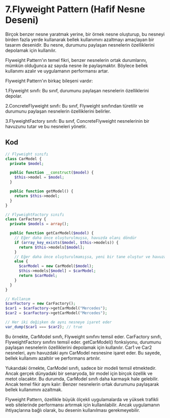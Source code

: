 # 7.Flyweight Pattern (Hafif Nesne Deseni)

Birçok benzer nesne yaratmak yerine, bir örnek nesne oluşturup, bu nesneyi birden fazla yerde kullanarak bellek kullanımını azaltmayı amaçlayan bir tasarım desenidir. Bu nesne, durumunu paylaşan nesnelerin özelliklerini depolamak için kullanılır.

Flyweight Pattern'ın temel fikri, benzer nesnelerin ortak durumlarını, mümkün olduğunca az sayıda nesne ile paylaşmaktır. Böylece bellek kullanımı azalır ve uygulamanın performansı artar.

Flyweight Pattern'ın birkaç bileşeni vardır:

1.Flyweight sınıfı: Bu sınıf, durumunu paylaşan nesnelerin özelliklerini depolar.

2.ConcreteFlyweight sınıfı: Bu sınıf, Flyweight sınıfından türetilir ve durumunu paylaşan nesnelerin özelliklerini belirler.

3.FlyweightFactory sınıfı: Bu sınıf, ConcreteFlyweight nesnelerinin bir havuzunu tutar ve bu nesneleri yönetir.

## Kod

```php
// Flyweight sınıfı
class CarModel {
  private $model;

  public function __construct($model) {
    $this->model = $model;
  }

  public function getModel() {
    return $this->model;
  }
}

// FlyweightFactory sınıfı
class CarFactory {
  private $models = array();

  public function getCarModel($model) {
    // Eğer daha önce oluşturulmuşsa, havuzda olanı döndür
    if (array_key_exists($model, $this->models)) {
      return $this->models[$model];
    }
    // Eğer daha önce oluşturulmamışsa, yeni bir tane oluştur ve havuza ekle
    else {
      $carModel = new CarModel($model);
      $this->models[$model] = $carModel;
      return $carModel;
    }
  }
}

// Kullanım
$carFactory = new CarFactory();
$car1 = $carFactory->getCarModel("Mercedes");
$car2 = $carFactory->getCarModel("Mercedes");

// Her iki değişken de aynı nesneye işaret eder
var_dump($car1 === $car2); // true
```

Bu örnekte, CarModel sınıfı, Flyweight sınıfını temsil eder. CarFactory sınıfı, FlyweightFactory sınıfını temsil eder. getCarModel() fonksiyonu, durumunu paylaşan nesnelerin özelliklerini depolamak için kullanılır. Car1 ve Car2 nesneleri, aynı havuzdaki aynı CarModel nesnesine işaret eder. Bu sayede, bellek kullanımı azaltılır ve performans artırılır.

Yukarıdaki örnekte, CarModel sınıfı, sadece bir modeli temsil etmektedir. Ancak gerçek dünyadaki bir senaryoda, bir model için birçok özellik ve metot olacaktır. Bu durumda, CarModel sınıfı daha karmaşık hale gelebilir. Ancak temel fikir aynı kalır: Benzer nesnelerin ortak durumunu paylaşarak bellek kullanımını azaltmak.

Flyweight Pattern, özellikle büyük ölçekli uygulamalarda ve yüksek trafikli web sitelerinde performansı artırmak için kullanılabilir. Ancak uygulamanın ihtiyaçlarına bağlı olarak, bu desenin kullanılması gerekmeyebilir.